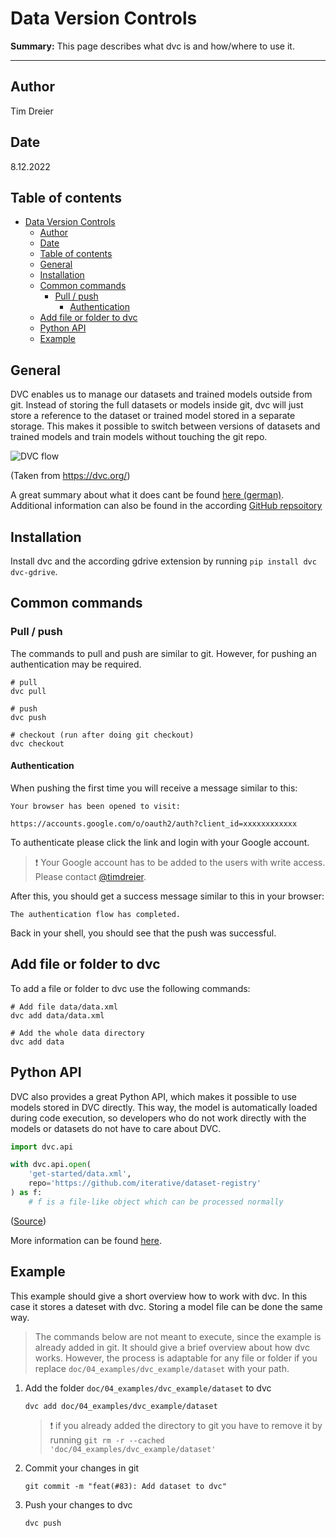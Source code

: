 # Data Version Controls

**Summary:** This page describes what dvc is and how/where to use it.

---

## Author

Tim Dreier

## Date

8.12.2022

## Table of contents
<!-- TOC -->
* [Data Version Controls](#data-version-controls)
  * [Author](#author)
  * [Date](#date)
  * [Table of contents](#table-of-contents)
  * [General](#general)
  * [Installation](#installation)
  * [Common commands](#common-commands)
    * [Pull / push](#pull--push)
      * [Authentication](#authentication)
  * [Add file or folder to dvc](#add-file-or-folder-to-dvc)
  * [Python API](#python-api)
  * [Example](#example)
<!-- TOC -->

## General

DVC enables us to manage our datasets and trained models outside from git.
Instead of storing the full datasets or models inside git, dvc will just store a reference to the dataset or trained model stored in a separate storage.
This makes it possible to switch between versions of datasets and trained models and train models without touching the git repo.

![DVC flow](https://dvc.org/img/flow.gif)

(Taken from <https://dvc.org/>)

A great summary about what it does cant be found [here (german)](https://www.marianbiermann.de/data-version-control-reproduzierbares-machine-learning/).
Additional information can also be found in the according [GitHub repsoitory](https://github.com/iterative/dvc)

## Installation

Install dvc and the according gdrive extension by running `pip install dvc dvc-gdrive`.

## Common commands

### Pull / push

The commands to pull and push are similar to git. However, for pushing an authentication may be required.

```shell
# pull
dvc pull

# push
dvc push

# checkout (run after doing git checkout)
dvc checkout
```

#### Authentication

When pushing the first time you will receive a message similar to this:

```shell
Your browser has been opened to visit:

https://accounts.google.com/o/oauth2/auth?client_id=xxxxxxxxxxxx
```

To authenticate please click the link and login with your Google account.

> ❗️ Your Google account has to be added to the users with write access. Please contact [@timdreier](https://www.github.com/timdreier).

After this, you should get a success message similar to this in your browser:

```text
The authentication flow has completed.
```

Back in your shell, you should see that the push was successful.

## Add file or folder to dvc

To add a file or folder to dvc use the following commands:

```shell
# Add file data/data.xml
dvc add data/data.xml

# Add the whole data directory
dvc add data
```

## Python API

DVC also provides a great Python API, which makes it possible to use models stored in DVC directly.
This way, the model is automatically loaded during code execution, so developers who do not work directly with the models or datasets do not have to care about DVC.

```python
import dvc.api

with dvc.api.open(
    'get-started/data.xml',
    repo='https://github.com/iterative/dataset-registry'
) as f:
    # f is a file-like object which can be processed normally
```

([Source](https://dvc.org/doc/start/data-management/data-and-model-access#python-api))

More information can be found [here](https://dvc.org/doc/api-reference).

## Example

This example should give a short overview how to work with dvc. In this case it stores a dateset with dvc.
Storing a model file can be done the same way.

> The commands below are not meant to execute, since the example is already added in git.
> It should give a brief overview about how dvc works.
> However, the process is adaptable for any file or folder if you replace `doc/04_examples/dvc_example/dataset` with your path.

1. Add the folder `doc/04_examples/dvc_example/dataset` to dvc

   ```shell
   dvc add doc/04_examples/dvc_example/dataset
   ```

   > ❗️ if you already added the directory to git you have to remove it by running `git rm -r --cached 'doc/04_examples/dvc_example/dataset'`

2. Commit your changes in git

   ```shell
   git commit -m "feat(#83): Add dataset to dvc"
   ```

3. Push your changes to dvc

   ```shell
   dvc push
   ```
